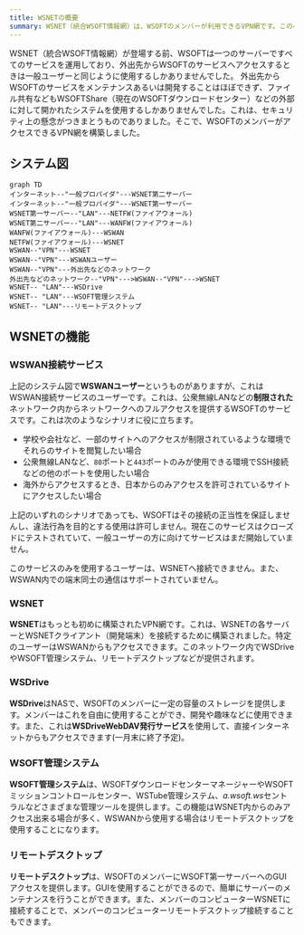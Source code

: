 ```yaml
---
title: WSNETの概要
summary: WSNET（統合WSOFT情報網）は、WSOFTのメンバーが利用できるVPN網です。このページでは、WSOFTメンバー向けの情報を提供しています。
---
```


WSNET（統合WSOFT情報網）が登場する前、WSOFTは一つのサーバーですべてのサービスを運用しており、外出先からWSOFTのサービスへアクセスするときは一般ユーザーと同じように使用するしかありませんでした。
外出先からWSOFTのサービスをメンテナンスあるいは開発することはほぼできず、ファイル共有などもWSOFTShare（現在のWSOFTダウンロードセンター）などの外部に対して開かれたシステムを使用するしかありませんでした。これは、セキュリティ上の懸念がつきまとうものでありました。そこで、WSOFTのメンバーがアクセスできるVPN網を構築しました。

## システム図


```mermaid
graph TD
インターネット--"一般プロパイダ"---WSNET第二サーバー
インターネット--"一般プロパイダ"---WSNET第一サーバー
WSNET第一サーバー--"LAN"---NETFW(ファイアウォール)
WSNET第二サーバー--"LAN"---WANFW(ファイアウォール)
WANFW(ファイアウォール)---WSWAN
NETFW(ファイアウォール)---WSNET
WSWAN--"VPN"---WSNET
WSWAN--"VPN"---WSWANユーザー
WSWAN--"VPN"---外出先などのネットワーク
外出先などのネットワーク--"VPN"--->WSWAN--"VPN"--->WSNET
WSNET-- "LAN"---WSDrive
WSNET-- "LAN"---WSOFT管理システム
WSNET-- "LAN"---リモートデスクトップ
```
## WSNETの機能
### WSWAN接続サービス
上記のシステム図で**WSWANユーザー**というものがありますが、これはWSWAN接続サービスのユーザーです。これは、公衆無線LANなどの**制限された**ネットワーク内からネットワークへのフルアクセスを提供するWSOFTのサービスです。これは次のようなシナリオに役に立ちます。

- 学校や会社など、一部のサイトへのアクセスが制限されているような環境でそれらのサイトを閲覧したい場合
- 公衆無線LANなど、`80`ポートと`443`ポートのみが使用できる環境でSSH接続などの他のポートを使用したい場合
- 海外からアクセスするとき、日本からのみアクセスを許可されているサイトにアクセスしたい場合

上記のいずれのシナリオであっても、WSOFTはその接続の正当性を保証しませんし、違法行為を目的とする使用は許可しません。現在このサービスはクローズドにテストされていて、一般ユーザーの方に向けてサービスはまだ開始していません。

このサービスのみを使用するユーザーは、WSNETへ接続できません。また、WSWAN内での端末同士の通信はサポートされていません。

### WSNET
**WSNET**はもっとも初めに構築されたVPN網です。これは、WSNETの各サーバーとWSNETクライアント（開発端末）を接続するために構築されました。特定のユーザーはWSWANからもアクセスできます。このネットワーク内でWSDriveやWSOFT管理システム、リモートデスクトップなどが提供されます。

### WSDrive
**WSDrive**はNASで、WSOFTのメンバーに一定の容量のストレージを提供します。メンバーはこれを自由に使用することができ、開発や趣味などに使用できます。また、これは**WSDriveWebDAV発行サービス**を使用して、直接インターネットからもアクセスできます(一月末に終了予定)。

### WSOFT管理システム
**WSOFT管理システム**は、WSOFTダウンロードセンターマネージャーやWSOFTミッションコントロールセンター、WSTube管理システム、*a.wsoft.ws*セントラルなどさまざまな管理ツールを提供します。この機能はWSNET内からのみアクセス出来る場合が多く、WSWANから使用する場合はリモートデスクトップを使用することになります。

### リモートデスクトップ
**リモートデスクトップ**は、WSOFTのメンバーにWSOFT第一サーバーへのGUIアクセスを提供します。GUIを使用することができるので、簡単にサーバーのメンテナンスを行うことができます。また、メンバーのコンピューターWSNETに接続することで、メンバーのコンピューターリモートデスクトップ接続することもできます。